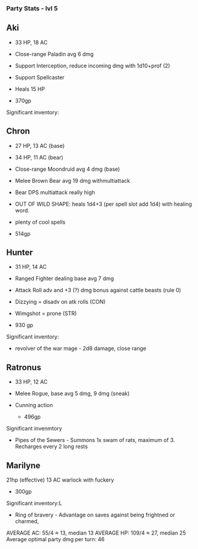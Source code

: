 ### Party Stats - lvl 5
## Aki
- 33 HP, 18 AC
- Close-range Paladin avg 6 dmg
- Support Interception, reduce incoming dmg with 1d10+prof (2)
- Support Spellcaster
- Heals 15 HP

- 370gp

Significant inventory:


## Chron
- 27 HP, 13 AC (base)
- 34 HP, 11 AC (bear)
- Close-range Moondruid avg 4 dmg (base)
- Melee Brown Bear avg 19 dmg withmultiattack
- Bear DPS multiattack really high
- OUT OF WILD SHAPE: heals 1d4+3 (per spell slot add 1d4) with healing word.
- plenty of cool spells



- 514gp

## Hunter
- 31 HP, 14 AC
- Ranged Fighter dealing base avg 7 dmg
- Attack Roll adv and +3 (?) dmg bonus against cattle beasts (rule 0)
- Dizzying = disadv on atk rolls (CON)
- Wimgshot = prone (STR)

- 930 gp

Significant inventory:
- revolver of the war mage - 2d8 damage, close range


## Ratronus
- 33 HP, 12 AC
- Melee Rogue, base avg 5 dmg, 9 dmg (sneak)
- Cunning action

	- 496gp

Significant invenmtory
- Pipes of the Sewers - Summons 1x swam of rats, maximum of 3. Recharges every 2 long rests
## Marilyne
21hp (effective) 13 AC
warlock with fuckery

- 300gp

Significant inventory:L
- Ring of bravery  - Advantage on saves against being frightned or charmed,

AVERAGE AC: 55/4 ≈ 13, median 13
AVERAGE HP: 109/4 ≈ 27, median 25
Average optimal party dmg per turn: 46

